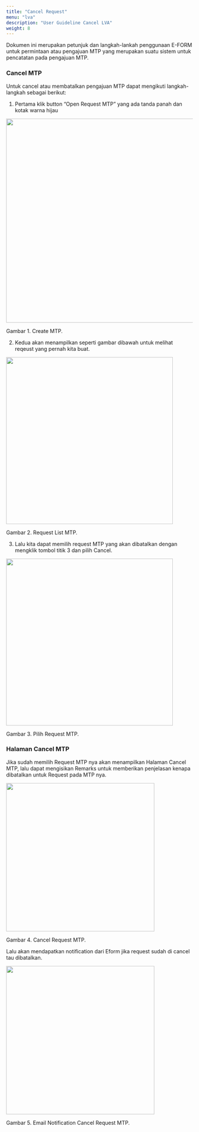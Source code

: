 ```yaml
---
title: "Cancel Request"
menu: "lva"
description: "User Guideline Cancel LVA"
weight: 8
---
```


Dokumen ini merupakan petunjuk dan langkah-lankah penggunaan E-FORM untuk permintaan atau pengajuan MTP yang merupakan suatu sistem untuk pencatatan pada pengajuan MTP.

     
### Cancel MTP

Untuk cancel atau membatalkan pengajuan MTP dapat mengikuti langkah-langkah sebagai berikut:

1. Pertama klik button “Open Request MTP” yang ada tanda panah dan kotak warna hijau

<div class="figure-caption">

<img src="/images/MTP/cancel/homerequest.png" 
style="width:auto;height:550px;">

Gambar 1. Create MTP.

</div>


2.	Kedua akan menampilkan seperti gambar dibawah untuk melihat reqeust yang pernah kita buat.

<div class="figure-caption">

<img src="/images/MTP/cancel/list.png" 
style="width:auto;height:450px;">

Gambar 2. Request List MTP.

</div>

3.	Lalu kita dapat memilih request MTP yang akan dibatalkan dengan mengklik tombol titik 3 dan pilih Cancel.

<div class="figure-caption">

<img src="/images/MTP/cancel/pilihrequest.png" 
style="width:auto;height:450px;">

Gambar 3. Pilih Request MTP.

</div>

### Halaman Cancel MTP

Jika sudah memilih Request MTP nya akan menampilkan Halaman Cancel MTP, lalu dapat mengisikan Remarks untuk memberikan penjelasan kenapa dibatalkan untuk Request pada MTP nya.

<div class="figure-caption">

<img src="/images/MTP/cancel/cancel.png" 
style="width:auto;height:400px;">

Gambar 4. Cancel Request MTP.

</div>

Lalu akan mendapatkan notification dari Eform jika request sudah di cancel tau dibatalkan.

<div class="figure-caption">

<img src="/images/MTP/cancel/email.png" 
style="width:auto;height:400px;">

Gambar 5. Email Notification Cancel Request MTP.

</div>